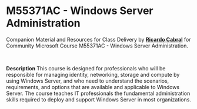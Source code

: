 # M55371AC - Windows Server Administration
Companion Material and Resources for Class Delivery by [**Ricardo Cabral**](https://www.rramoscabral.com) for Community Microsoft Course M55371AC - Windows Server Administration.

<br/>

**Description**
This course is designed for professionals who will be responsible for managing identity, networking, storage and compute by using Windows Server, and who need to understand the scenarios, requirements, and options that are available and applicable to Windows Server. The course teaches IT professionals the fundamental administration skills required to deploy and support Windows Server in most organizations.
